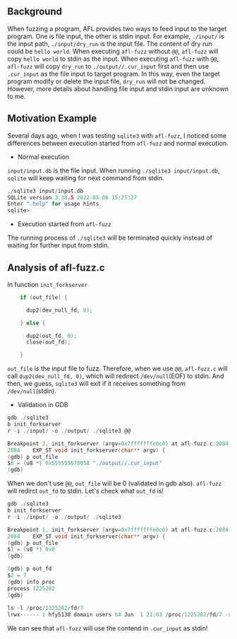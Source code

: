 ## Background
When fuzzing a program, AFL provides two ways to feed input to the target program. One is file input, the other is stdin input. For example, `./input/` is the input path, `./input/dry_run` is the input file. The content of dry run could be `hello world`. When executing `afl-fuzz` without `@@`,  `afl-fuzz` will copy `hello world` to stdin as the input. When executing `afl-fuzz` with `@@`, `afl-fuzz` will  copy `dry_run` to `./output//.cur_input` first and then use `.cur_input` as the file input to target program. In this way, even the target program modify or delete the input file, `dry_run` will not be changed. However, more details about handling file input and stdin input are unknown to me.
## Motivation Example
Several days ago, when I was testing `sqlite3` with `afl-fuzz`, I noticed some differences between execution started from `afl-fuzz` and normal execution.

- Normal execution

`input/input.db` is the file input. When running `./sqlite3 input/input.db`, `sqlite` will keep waiting for next command from stdin. 
```c
./sqlite3 input/input.db 
SQLite version 3.38.5 2022-05-06 15:25:27
Enter ".help" for usage hints.
sqlite> 
```

- Execution started from `afl-fuzz`

The running process of `./sqlite3` will be terminated quickly instead of waiting for further input from stdin.
## Analysis of afl-fuzz.c
In function `init_forkserver`
```c
    if (out_file) {

      dup2(dev_null_fd, 0);

    } else {

      dup2(out_fd, 0);
      close(out_fd);

    }
```
`out_file` is the input file to fuzz. Therefore, when we use `@@`,  `afl-fuzz.c` will call `dup2(dev_null_fd, 0)`, which will redirect `/dev/null`(EOF) to stdin. And then, we guess, `sqlite3` will exit  if it  receives something from `/dev/null`(stdin).

- Validation in GDB
```c
gdb ./sqlite3
b init_forkserver
r -i ./input/ -o ./output/ ./sqlite3 @@

Breakpoint 3, init_forkserver (argv=0x7fffffffe0c0) at afl-fuzz.c:2084
2084    EXP_ST void init_forkserver(char** argv) {
(gdb) p out_file
$6 = (u8 *) 0x555555678058 "./output//.cur_input"
(gdb) 

```
When we don't use `@@`,  `out_file` will be 0 (validated in gdb also). `afl-fuzz` will redirct `out_fd` to stdin. Let's check what `out_fd` is! 
```c
gdb ./sqlite3
b init_forkserver
r -i ./input/ -o ./output/ ./sqlite3

Breakpoint 1, init_forkserver (argv=0x7fffffffe0c0) at afl-fuzz.c:2084
2084    EXP_ST void init_forkserver(char** argv) {
(gdb) p out_file
$1 = (u8 *) 0x0
(gdb) 
```
```c
(gdb) p out_fd
$2 = 7
(gdb) info proc
process 1225282
(gdb) 
    
ls -l /proc/1225282/fd/7
lrwx------ 1 hfy5130 domain users 64 Jun  1 21:03 /proc/1225282/fd/7 -> /home/AFL/output/.cur_input
```
We can see that `afl-fuzz` will use the contend in `.cur_input` as stdin!



